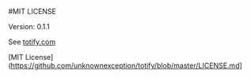 #MIT LICENSE

Version: 0.1.1

See [totify.com](http://totify.com)

[MIT License](https://github.com/unknownexception/totify/blob/master/LICENSE.md]

